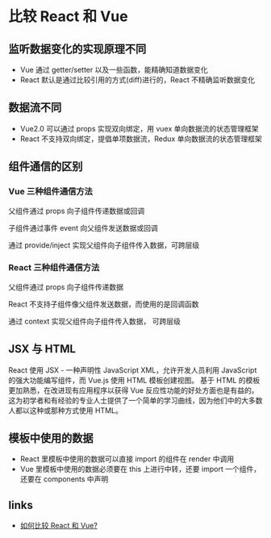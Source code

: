 # 比较 React 和 Vue

## 监听数据变化的实现原理不同

- Vue 通过 getter/setter 以及一些函数，能精确知道数据变化
- React 默认是通过比较引用的方式(diff)进行的，React 不精确监听数据变化

## 数据流不同

- Vue2.0 可以通过 props 实现双向绑定，用 vuex 单向数据流的状态管理框架
- React 不支持双向绑定，提倡单项数据流，Redux 单向数据流的状态管理框架

## 组件通信的区别

### Vue 三种组件通信方法

父组件通过 props 向子组件传递数据或回调

子组件通过事件 event 向父组件发送数据或回调

通过 provide/inject 实现父组件向子组件传入数据，可跨层级

### React 三种组件通信方法

父组件通过 props 向子组件传递数据

React 不支持子组件像父组件发送数据，而使用的是回调函数

通过 context 实现父组件向子组件传入数据， 可跨层级

## JSX 与 HTML

React 使用 JSX - 一种声明性 JavaScript XML，允许开发人员利用 JavaScript 的强大功能编写组件，而 Vue.js 使用 HTML 模板创建视图。
基于 HTML 的模板更加熟悉，在改进现有应用程序以获得 Vue 反应性功能的好处方面也是有益的。这为初学者和有经验的专业人士提供了一个简单的学习曲线，因为他们中的大多数人都以这种或那种方式使用 HTML。

## 模板中使用的数据

- React 里模板中使用的数据可以直接 import 的组件在 render 中调用
- Vue 里模板中使用的数据必须要在 this 上进行中转，还要 import 一个组件，还要在 components 中声明

## links

- [如何比较 React 和 Vue?](https://segmentfault.com/a/1190000021698504#item-5)
